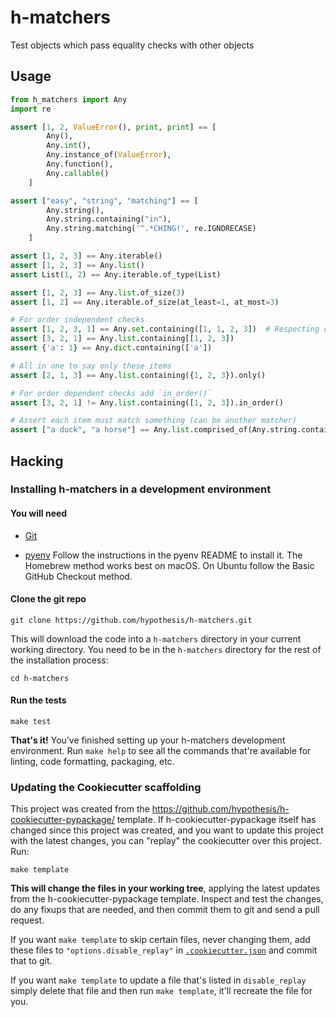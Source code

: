 # h-matchers

Test objects which pass equality checks with other objects

Usage
-----

```python
from h_matchers import Any
import re

assert [1, 2, ValueError(), print, print] == [
        Any(),
        Any.int(),
        Any.instance_of(ValueError),
        Any.function(),
        Any.callable()
    ]

assert ["easy", "string", "matching"] == [
        Any.string(),
        Any.string.containing("in"),
        Any.string.matching('^.*CHING!', re.IGNORECASE)
    ]

assert [1, 2, 3] == Any.iterable()
assert [1, 2, 3] == Any.list()
assert List(1, 2) == Any.iterable.of_type(List)

assert [1, 2, 3] == Any.list.of_size(3)
assert [1, 2] == Any.iterable.of_size(at_least=1, at_most=3)

# For order independent checks 
assert [1, 2, 3, 1] == Any.set.containing([1, 1, 2, 3])  # Respecting count!
assert [3, 2, 1] == Any.list.containing[[1, 2, 3])
assert {'a': 1} == Any.dict.containing(['a'])

# All in one to say only these items
assert [2, 1, 3] == Any.list.containing({1, 2, 3}).only()

# For order dependent checks add `in_order()`
assert [3, 2, 1] != Any.list.containing([1, 2, 3]).in_order()

# Assert each item must match something (can be another matcher)
assert ["a duck", "a horse"] == Any.list.comprised_of(Any.string.containing("a"))
```

Hacking
-------

### Installing h-matchers in a development environment

#### You will need

* [Git](https://git-scm.com/)

* [pyenv](https://github.com/pyenv/pyenv)
  Follow the instructions in the pyenv README to install it.
  The Homebrew method works best on macOS.
  On Ubuntu follow the Basic GitHub Checkout method.

#### Clone the git repo

```terminal
git clone https://github.com/hypothesis/h-matchers.git
```

This will download the code into a `h-matchers` directory
in your current working directory. You need to be in the
`h-matchers` directory for the rest of the installation
process:

```terminal
cd h-matchers
```

#### Run the tests

```terminal
make test
```

**That's it!** You’ve finished setting up your h-matchers
development environment. Run `make help` to see all the commands that're
available for linting, code formatting, packaging, etc.

### Updating the Cookiecutter scaffolding

This project was created from the
https://github.com/hypothesis/h-cookiecutter-pypackage/ template.
If h-cookiecutter-pypackage itself has changed since this project was created, and
you want to update this project with the latest changes, you can "replay" the
cookiecutter over this project. Run:

```terminal
make template
```

**This will change the files in your working tree**, applying the latest
updates from the h-cookiecutter-pypackage template. Inspect and test the
changes, do any fixups that are needed, and then commit them to git and send a
pull request.

If you want `make template` to skip certain files, never changing them, add
these files to `"options.disable_replay"` in
[`.cookiecutter.json`](.cookiecutter.json) and commit that to git.

If you want `make template` to update a file that's listed in `disable_replay`
simply delete that file and then run `make template`, it'll recreate the file
for you.

